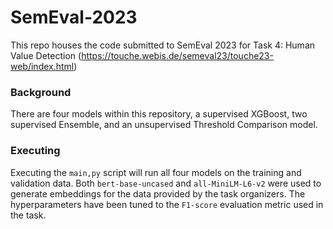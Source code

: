 # SemEval-2023
This repo houses the code submitted to SemEval 2023 for Task 4: Human Value Detection (https://touche.webis.de/semeval23/touche23-web/index.html)

### Background
There are four models within this repository, a supervised XGBoost, two supervised Ensemble, and an unsupervised Threshold Comparison model.

### Executing
Executing the ``main,py`` script will run all four models on the training and validation data. Both ``bert-base-uncased`` and ``all-MiniLM-L6-v2`` were
used to generate embeddings for the data provided by the task organizers. The hyperparameters have been tuned to the ``F1-score`` evaluation metric 
used in the task.

